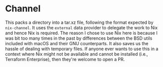 # Channel

This packs a directory into a tar.xz file, following the format expected by `nix-channel`.
It uses the `external` data provider to delegate the work to Nix and hence Nix is required.
The reason I chose to use Nix here is because I was bit too many times in the past by differences between the BSD utils included with macOS and their GNU counterparts. It also saves us the hassle of dealing with temporary files.
If anyone ever wants to use this in a context where Nix might not be available and cannot be installed (i.e., Terraform Enterprise), then they're welcome to open a PR.
